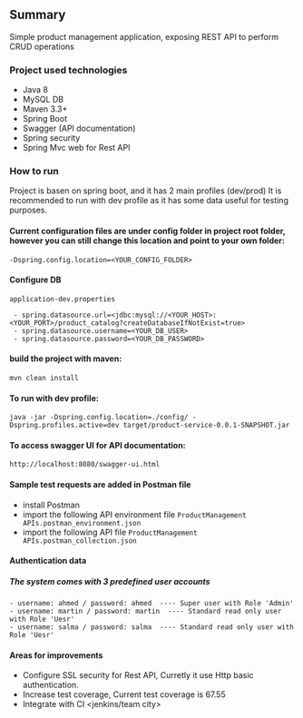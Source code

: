 ## Summary

Simple product management application, exposing REST API to perform CRUD operations

### Project used technologies
 - Java 8
 - MySQL DB
 - Maven 3.3+
 - Spring Boot
 - Swagger (API documentation)
 - Spring security
 - Spring Mvc web for Rest API



### How to run

Project is basen on spring boot, and it has 2 main profiles (dev/prod)
It is recommended to run with dev profile as it has some data useful for testing purposes.

#### Current configuration files are under config folder in project root folder, however you can still change this location and point to your own folder:
```
-Dspring.config.location=<YOUR_CONFIG_FOLDER>
```
#### Configure DB  
```application-dev.properties```

	 - spring.datasource.url=<jdbc:mysql://<YOUR_HOST>:<YOUR_PORT>/product_catalog?createDatabaseIfNotExist=true>
	 - spring.datasource.username=<YOUR_DB_USER> 
	 - spring.datasource.password=<YOUR_DB_PASSWORD>

#### build the project with maven:

```
mvn clean install
```

#### To run with dev profile:

```
java -jar -Dspring.config.location=./config/ -Dspring.profiles.active=dev target/product-service-0.0.1-SNAPSHOT.jar
```

#### To access swagger UI for API documentation:

```
http://localhost:8080/swagger-ui.html
```

#### Sample test requests are added in Postman file
 - install Postman 
 - import the following API environment file 	```ProductManagement APIs.postman_environment.json```
 - import the following API file	```ProductManagement APIs.postman_collection.json```

#### Authentication data
##### The system comes with 3 predefined user accounts
	- username: ahmed / password: ahmed  ---- Super user with Role 'Admin'
	- username: martin / password: martin  ---- Standard read only user with Role 'Uesr'
	- username: salma / password: salma  ---- Standard read only user with Role 'Uesr'

#### Areas for improvements
 - Configure SSL security for Rest API, Curretly it use Http basic authentication.
 - Increase test coverage, Current test coverage is 67.55
 - Integrate with CI <jenkins/team city>
 
